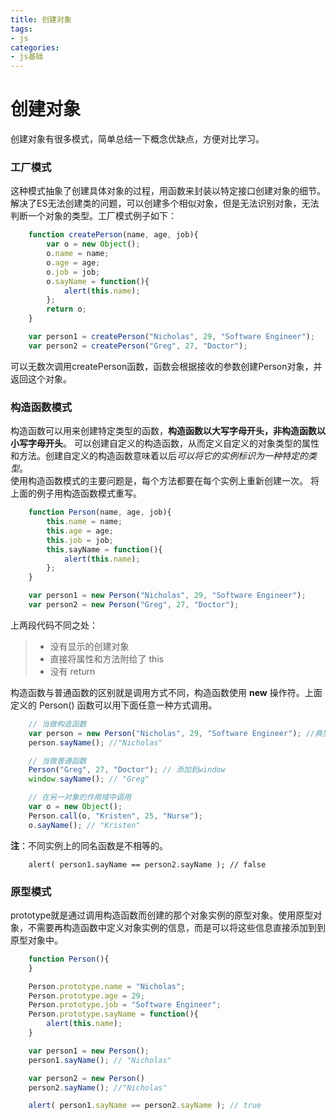 ```yaml
---
title: 创建对象 
tags: 
- js
categories: 
- js基础
---
```


# 创建对象

创建对象有很多模式，简单总结一下概念优缺点，方便对比学习。

### 工厂模式  

这种模式抽象了创建具体对象的过程，用函数来封装以特定接口创建对象的细节。  
解决了ES无法创建类的问题，可以创建多个相似对象，但是无法识别对象，无法判断一个对象的类型。工厂模式例子如下： 

```JavaScript
	function createPerson(name, age, job){
		var o = new Object();
		o.name = name;
		o.age = age;
		o.job = job;
		o.sayName = function(){
			alert(this.name);
		};
		return o;
	}

	var person1 = createPerson("Nicholas", 29, "Software Engineer");
	var person2 = createPerson("Greg", 27, "Doctor");

```

可以无数次调用createPerson函数，函数会根据接收的参数创建Person对象，并返回这个对象。  

### 构造函数模式  

构造函数可以用来创建特定类型的函数，**构造函数以大写字母开头，非构造函数以小写字母开头**。
可以创建自定义的构造函数，从而定义自定义的对象类型的属性和方法。创建自定义的构造函数意味着以后*可以将它的实例标识为一种特定的类型*。  
使用构造函数模式的主要问题是，每个方法都要在每个实例上重新创建一次。
将上面的例子用构造函数模式重写。


```JavaScript
	function Person(name, age, job){
		this.name = name;
		this.age = age;
		this.job = job;
		this,sayName = function(){
			alert(this.name);
		};
	}

	var person1 = new Person("Nicholas", 29, "Software Engineer");
	var person2 = new Person("Greg", 27, "Doctor");

```

上两段代码不同之处：  

> * 没有显示的创建对象
> * 直接将属性和方法附给了 this 
> * 没有 return 

构造函数与普通函数的区别就是调用方式不同，构造函数使用 **new** 操作符。上面定义的 Person() 函数可以用下面任意一种方式调用。

```JavaScript
	// 当做构造函数
	var person = new Person("Nicholas", 29, "Software Engineer"); //典型用法，使用 new 操作符
	person.sayName(); //"Nicholas"

	// 当做普通函数 
	Person("Greg", 27, "Doctor"); // 添加到window
	window.sayName(); // "Greg"

	// 在另一对象的作用域中调用
	var o = new Object();
	Person.call(o, "Kristen", 25, "Nurse");
	o.sayName(); // "Kristen"

```

**注**：不同实例上的同名函数是不相等的。

```
	alert( person1.sayName == person2.sayName ); // false
```

### 原型模式

prototype就是通过调用构造函数而创建的那个对象实例的原型对象。使用原型对象，不需要再构造函数中定义对象实例的信息，而是可以将这些信息直接添加到到原型对象中。

```JavaScript
	function Person(){
	}

	Person.prototype.name = "Nicholas";
	Person.prototype.age = 29;
	Person.prototype.job = "Software Engineer";
	Person.prototype.sayName = function(){
		alert(this.name);
	}

	var person1 = new Person();
	person1.sayName(); // "Nicholas"

	var person2 = new Person()
	person2.sayName(); //"Nicholas"

	alert( person1.sayName == person2.sayName ); // true
```






